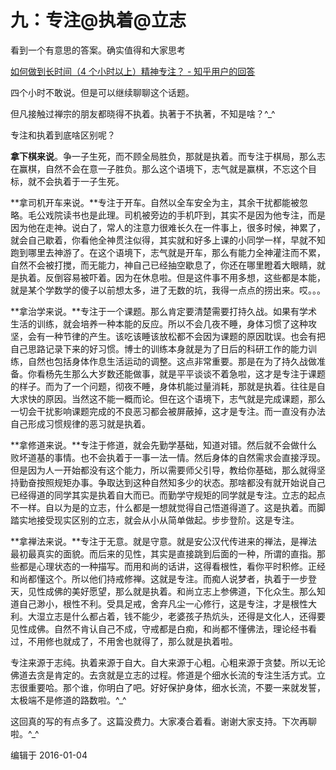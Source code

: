 # 九：专注@执着@立志

看到一个有意思的答案。确实值得和大家思考

[如何做到长时间（4 个小时以上）精神专注？ - 知乎用户的回答](https://www.zhihu.com/question/20883403/answer/79821021)

四个小时不敢说。但是可以继续聊聊这个话题。

但凡接触过禅宗的朋友都晓得不执着。执著于不执著，不知是啥？^_^

专注和执着到底啥区别呢？

**拿下棋来说**。争一子生死，而不顾全局胜负，那就是执着。而专注于棋局，那么志在赢棋，自然不会在意一子胜负。那么这个语境下，志气就是赢棋，不忘这个目标，就不会执着于一子生死。

**拿司机开车来说。**专注于开车。自然以全车安全为主，其余干扰都能被忽略。毛公戏院读书也是此理。司机被旁边的手机吓到，其实不是因为他专注，而是因为他在走神。说白了，常人的注意力很难长久在一件事上，很多时候，神累了，就会自己歇着，你看他全神贯注似得，其实就和好多上课的小同学一样，早就不知跑到哪里去神游了。在这个语境下，志气就是开车，那么有能力全神灌注而不累，自然不会被打搅，而无能力，神自己已经抽空歇息了，你还在哪里瞪着大眼睛，就是执着。反倒容易被吓着。因为在休息啦。但是这件事不用多想，这些都是本能，就是某个学数学的傻子以前想太多，进了无数的坑，我得一点点的捞出来。哎。。。

**拿治学来说。**专注于一个课题。那么肯定要清楚需要打持久战。如果有学术生活的训练，就会培养一种本能的反应。所以不会几夜不睡，身体习惯了这种攻坚，会有一种节律的产生。该吃该睡该放松都不会因为课题的原因耽误。也会有把自己思路记录下来的好习惯。博士的训练本身就是为了日后的科研工作的能力训练，自然也包括身体作息生活运动的调整。这点非常重要。那是在为了持久战做准备。你看杨先生那么大岁数还能做事，就是平平谈谈不着急啦，这才是专注于课题的样子。而为了一个问题，彻夜不睡，身体机能过量消耗，那就是执着。往往是自大求快的原因。当然这不能一概而论。但在这个语境下，志气就是完成课题，那么一切会干扰影响课题完成的不良恶习都会被屏蔽掉，这才是专注。而一直没有办法自己形成习惯规律的恶习就是执着。

**拿修道来说。**专注于修道，就会先勤学基础，知道对错。然后就不会做什么败坏道基的事情。也不会执着于一事一法一情。然后身体的自然需求会直接浮现。但是因为人一开始都没有这个能力，所以需要师父引导，教给你基础，那么就得坚持勤奋按照规矩办事。争取达到这种自然知多少的状态。那啥都没有就开始说自己已经得道的同学其实是执着自大而已。而勤学守规矩的同学就是专注。立志的起点不一样。自以为是的立志，什么都是一想就觉得自己悟道得道了。这是执着。而脚踏实地接受现实区别的立志，就会从小从简单做起。步步登阶。这是专注。

**拿禅法来说。**专注于无意。就是守意。就是安公汉代传进来的禅法，是禅法最初最真实的面貌。而后来的见性，其实是直接跳到后面的一种，所谓的直指。那些都是心理状态的一种描写。而用和尚的话讲，这得看根性，看你平时积修。正经和尚都懂这个。所以他们持戒修禅。这就是专注。而痴人说梦者，执着于一步登天，见性成佛的美好愿望，那么就是执着。和尚立志上参佛道，下化众生。那么知道自己渺小，根性不利。受具足戒，舍弃凡尘一心修行，这是专注，才是根性大利。大湿立志是什么都占着，钱不能少，老婆孩子热炕头，还得是文化人，还得要见性成佛。自然不肯认自己不成，守戒都是白痴，和尚都不懂佛法，理论经书看过，不用修也就成了，不用舍也就得了，那么就是执着啦。

专注来源于志纯。执着来源于自大。自大来源于心粗。心粗来源于贪婪。所以无论佛道去贪是肯定的。去贪就是立志的过程。修道是个细水长流的专注生活方式。立志很重要哈。那个谁，你明白了吧。好好保护身体，细水长流，不要一来就发誓，太极端不是修道的路数啦。^_^

这回真的写的有点多了。这篇没费力。大家凑合着看。谢谢大家支持。下次再聊啦。^_^

编辑于 2016-01-04